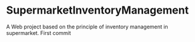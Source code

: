 # SupermarketInventoryManagement
A Web project based on the principle of inventory management in supermarket.
First commit
